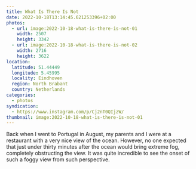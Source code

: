 ```yaml
---
title: What Is There Is Not
date: 2022-10-18T13:14:45.621253396+02:00
photos:
  - url: image:2022-10-18-what-is-there-is-not-01
    width: 2507
    height: 3342
  - url: image:2022-10-18-what-is-there-is-not-02
    width: 2716
    height: 3622
location:
  latitude: 51.44449
  longitude: 5.45995
  locality: Eindhoven
  region: North Brabant
  country: Netherlands
categories:
  - photos
syndication:
  - https://www.instagram.com/p/Cj2nT0QIjzW/
thumbnail: image:2022-10-18-what-is-there-is-not-01
---
```


Back when I went to Portugal in August, my parents and I were at a restaurant with a very nice view of the ocean. However, no one expected that just under thirty minutes after the ocean would bring extreme fog, completely obstructing the view. It was quite incredible to see the onset of such a foggy view from such perspective.
